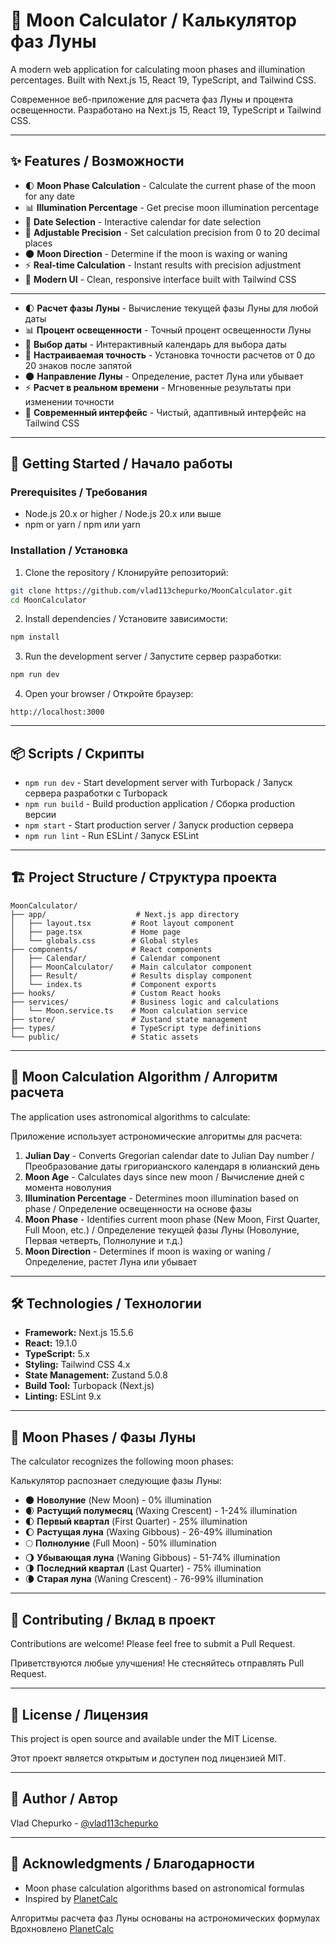 # 🌙 Moon Calculator / Калькулятор фаз Луны

A modern web application for calculating moon phases and illumination percentages. Built with Next.js 15, React 19, TypeScript, and Tailwind CSS.

Современное веб-приложение для расчета фаз Луны и процента освещенности. Разработано на Next.js 15, React 19, TypeScript и Tailwind CSS.

---

## ✨ Features / Возможности

- 🌓 **Moon Phase Calculation** - Calculate the current phase of the moon for any date
- 📊 **Illumination Percentage** - Get precise moon illumination percentage
- 📅 **Date Selection** - Interactive calendar for date selection
- 🎯 **Adjustable Precision** - Set calculation precision from 0 to 20 decimal places
- 🌑 **Moon Direction** - Determine if the moon is waxing or waning
- ⚡ **Real-time Calculation** - Instant results with precision adjustment
- 🎨 **Modern UI** - Clean, responsive interface built with Tailwind CSS

---

- 🌓 **Расчет фазы Луны** - Вычисление текущей фазы Луны для любой даты
- 📊 **Процент освещенности** - Точный процент освещенности Луны
- 📅 **Выбор даты** - Интерактивный календарь для выбора даты
- 🎯 **Настраиваемая точность** - Установка точности расчетов от 0 до 20 знаков после запятой
- 🌑 **Направление Луны** - Определение, растет Луна или убывает
- ⚡ **Расчет в реальном времени** - Мгновенные результаты при изменении точности
- 🎨 **Современный интерфейс** - Чистый, адаптивный интерфейс на Tailwind CSS

---

## 🚀 Getting Started / Начало работы

### Prerequisites / Требования

- Node.js 20.x or higher / Node.js 20.x или выше
- npm or yarn / npm или yarn

### Installation / Установка

1. Clone the repository / Клонируйте репозиторий:
```bash
git clone https://github.com/vlad113chepurko/MoonCalculator.git
cd MoonCalculator
```

2. Install dependencies / Установите зависимости:
```bash
npm install
```

3. Run the development server / Запустите сервер разработки:
```bash
npm run dev
```

4. Open your browser / Откройте браузер:
```
http://localhost:3000
```

---

## 📦 Scripts / Скрипты

- `npm run dev` - Start development server with Turbopack / Запуск сервера разработки с Turbopack
- `npm run build` - Build production application / Сборка production версии
- `npm start` - Start production server / Запуск production сервера
- `npm run lint` - Run ESLint / Запуск ESLint

---

## 🏗️ Project Structure / Структура проекта

```
MoonCalculator/
├── app/                    # Next.js app directory
│   ├── layout.tsx         # Root layout component
│   ├── page.tsx           # Home page
│   └── globals.css        # Global styles
├── components/            # React components
│   ├── Calendar/          # Calendar component
│   ├── MoonCalculator/    # Main calculator component
│   ├── Result/            # Results display component
│   └── index.ts           # Component exports
├── hooks/                 # Custom React hooks
├── services/              # Business logic and calculations
│   └── Moon.service.ts    # Moon calculation service
├── store/                 # Zustand state management
├── types/                 # TypeScript type definitions
└── public/                # Static assets
```

---

## 🧮 Moon Calculation Algorithm / Алгоритм расчета

The application uses astronomical algorithms to calculate:

Приложение использует астрономические алгоритмы для расчета:

1. **Julian Day** - Converts Gregorian calendar date to Julian Day number / Преобразование даты григорианского календаря в юлианский день
2. **Moon Age** - Calculates days since new moon / Вычисление дней с момента новолуния
3. **Illumination Percentage** - Determines moon illumination based on phase / Определение освещенности на основе фазы
4. **Moon Phase** - Identifies current moon phase (New Moon, First Quarter, Full Moon, etc.) / Определение текущей фазы Луны (Новолуние, Первая четверть, Полнолуние и т.д.)
5. **Moon Direction** - Determines if moon is waxing or waning / Определение, растет Луна или убывает

---

## 🛠️ Technologies / Технологии

- **Framework:** Next.js 15.5.6
- **React:** 19.1.0
- **TypeScript:** 5.x
- **Styling:** Tailwind CSS 4.x
- **State Management:** Zustand 5.0.8
- **Build Tool:** Turbopack (Next.js)
- **Linting:** ESLint 9.x

---

## 📱 Moon Phases / Фазы Луны

The calculator recognizes the following moon phases:

Калькулятор распознает следующие фазы Луны:

- 🌑 **Новолуние** (New Moon) - 0% illumination
- 🌒 **Растущий полумесяц** (Waxing Crescent) - 1-24% illumination
- 🌓 **Первый квартал** (First Quarter) - 25% illumination
- 🌔 **Растущая луна** (Waxing Gibbous) - 26-49% illumination
- 🌕 **Полнолуние** (Full Moon) - 50% illumination
- 🌖 **Убывающая луна** (Waning Gibbous) - 51-74% illumination
- 🌗 **Последний квартал** (Last Quarter) - 75% illumination
- 🌘 **Старая луна** (Waning Crescent) - 76-99% illumination

---

## 🤝 Contributing / Вклад в проект

Contributions are welcome! Please feel free to submit a Pull Request.

Приветствуются любые улучшения! Не стесняйтесь отправлять Pull Request.

---

## 📄 License / Лицензия

This project is open source and available under the MIT License.

Этот проект является открытым и доступен под лицензией MIT.

---

## 👤 Author / Автор

Vlad Chepurko - [@vlad113chepurko](https://github.com/vlad113chepurko)

---

## 🌟 Acknowledgments / Благодарности

- Moon phase calculation algorithms based on astronomical formulas
- Inspired by [PlanetCalc](https://planetcalc.ru)

Алгоритмы расчета фаз Луны основаны на астрономических формулах
Вдохновлено [PlanetCalc](https://planetcalc.ru)
